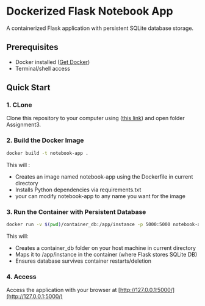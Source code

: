 # Dockerized Flask Notebook App

A containerized Flask application with persistent SQLite database storage.

## Prerequisites
- Docker installed ([Get Docker](https://docs.docker.com/get-docker/))
- Terminal/shell access

## Quick Start

### 1. CLone
Clone this repository to your computer using ([this link](https://github.com/1192119703jzx/cs217-assignments.git)) and open folder Assignment3. 

### 2. Build the Docker Image
```bash
docker build -t notebook-app .
```
This will :
* Creates an image named notebook-app using the Dockerfile in current directory
* Installs Python dependencies via requirements.txt
* your can modify notebook-app to any name you want for the image

### 3. Run the Container with Persistent Database
```bash
docker run -v $(pwd)/container_db:/app/instance -p 5000:5000 notebook-app
```
This will:
* Creates a container_db folder on your host machine in current directory
* Maps it to /app/instance in the container (where Flask stores SQLite DB)
* Ensures database survives container restarts/deletion


### 4. Access
Access the application with your browser at [http://127.0.0.1:5000/](http://127.0.0.1:5000/)